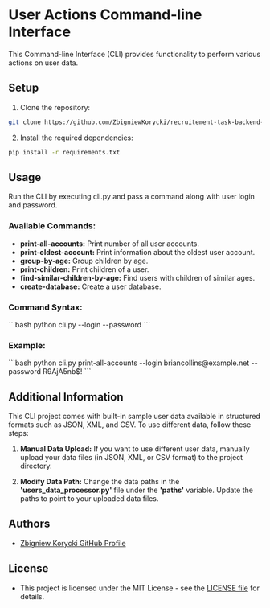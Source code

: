 <h1>User Actions Command-line Interface</h1>

This Command-line Interface (CLI) provides functionality to perform various actions on user data.

<h2>Setup</h2>

1. Clone the repository:
```bash
git clone https://github.com/ZbigniewKorycki/recruitement-task-backend-internship
```
2. Install the required dependencies:
```bash
pip install -r requirements.txt
````

<h2>Usage</h2>

Run the CLI by executing cli.py and pass a command along with user login and password.

<h3>Available Commands:</h3>
<ul>
<li><b>print-all-accounts:</b> Print number of all user accounts.</li>
<li><b>print-oldest-account:</b> Print information about the oldest user account.</li>
<li><b>group-by-age:</b> Group children by age.</li>
<li><b>print-children:</b> Print children of a user.</li>
<li><b>find-similar-children-by-age:</b> Find users with children of similar ages.</li>
<li><b>create-database:</b> Create a user database.</li>
</ul>

<h3>Command Syntax:</h3>
```bash
python cli.py <command> --login <user_login> --password <user_password>
```

<h3>Example:</h3>
```bash
python cli.py print-all-accounts --login briancollins@example.net --password R9AjA5nb$!
```

<h2>Additional Information</h2>

This CLI project comes with built-in sample user data available in structured formats such as JSON, XML, and CSV. To use different data, follow these steps:

1. <b>Manual Data Upload:</b> If you want to use different user data, manually upload your data files (in JSON, XML, or CSV format) to the project directory.

2. <b>Modify Data Path:</b> Change the data paths in the <b>'users_data_processor.py'</b> file under the <b>'paths'</b> variable. Update the paths to point to your uploaded data files.

<h2>Authors</h2>
<ul>
  <li> <a href="https://github.com/ZbigniewKorycki">Zbigniew Korycki GitHub Profile</a></li>
</ul>

<h2>License</h2>
<ul>
  <li> This project is licensed under the MIT License - see the <a href="https://choosealicense.com/licenses/mit/">LICENSE file</a> for details.</li>
</ul>